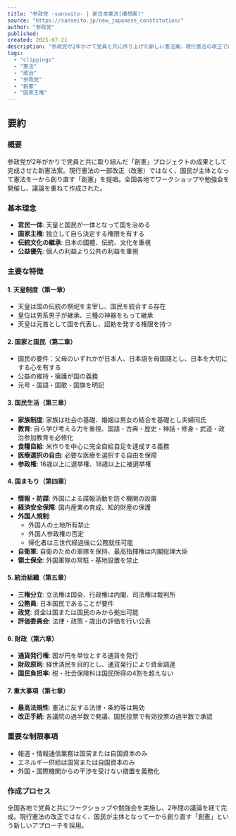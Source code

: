 ```yaml
---
title: "参政党 -sanseito- | 新日本憲法(構想案)"
source: "https://sanseito.jp/new_japanese_constitution/"
author: "参政党"
published: 
created: 2025-07-21
description: "参政党が2年かけて党員と共に作り上げた新しい憲法案。現行憲法の改正ではなく、国民主体で一から創り直す『創憲』を提唱。日本の国柄、伝統文化、自立を重視した包括的な憲法構想。"
tags:
  - "clippings"
  - "憲法"
  - "政治"
  - "参政党"
  - "創憲"
  - "国家主権"
---
```


## 要約

### 概要

参政党が2年がかりで党員と共に取り組んだ「創憲」プロジェクトの成果として完成させた新憲法案。現行憲法の一部改正（改憲）ではなく、国民が主体となって憲法を一から創り直す「創憲」を提唱。全国各地でワークショップや勉強会を開催し、議論を重ねて作成された。

### 基本理念

- **君民一体**: 天皇と国民が一体となって国を治める
- **国家主権**: 独立して自ら決定する権限を有する
- **伝統文化の継承**: 日本の國體、伝統、文化を重視
- **公益優先**: 個人の利益より公共の利益を重視

### 主要な特徴

#### 1. 天皇制度（第一章）

- 天皇は国の伝統の祭祀を主宰し、国民を統合する存在
- 皇位は男系男子が継承、三種の神器をもって継承
- 天皇は元首として国を代表し、詔勅を発する権限を持つ

#### 2. 国家と国民（第二章）

- 国民の要件：父母のいずれかが日本人、日本語を母国語とし、日本を大切にする心を有する
- 公益の維持・擁護が国の義務
- 元号・国語・国歌・国旗を明記

#### 3. 国民生活（第三章）

- **家族制度**: 家族は社会の基礎、婚姻は男女の結合を基礎とし夫婦同氏
- **教育**: 自ら学び考える力を重視、国語・古典・歴史・神話・修身・武道・政治参加教育を必修化
- **食糧自給**: 米作りを中心に完全自給自足を達成する義務
- **医療選択の自由**: 必要な医療を選択する自由を保障
- **参政権**: 16歳以上に選挙権、18歳以上に被選挙権

#### 4. 国まもり（第四章）

- **情報・防諜**: 外国による諜報活動を防ぐ機関の設置
- **経済安全保障**: 国内産業の育成、知的財産の保護
- **外国人規制**:
  - 外国人の土地所有禁止
  - 外国人参政権の否定
  - 帰化者は三世代経過後に公務就任可能
- **自衛軍**: 自衛のための軍隊を保持、最高指揮権は内閣総理大臣
- **領土保全**: 外国軍隊の常駐・基地設置を禁止

#### 5. 統治組織（第五章）

- **三権分立**: 立法権は国会、行政権は内閣、司法権は裁判所
- **公務員**: 日本国民であることが要件
- **政党**: 資金は国または国民のみから拠出可能
- **評価委員会**: 法律・政策・歳出の評価を行い公表

#### 6. 財政（第六章）

- **通貨発行権**: 国が円を単位とする通貨を発行
- **財政原則**: 経世済民を目的とし、通貨発行により資金調達
- **国民負担率**: 税・社会保険料は国民所得の4割を超えない

#### 7. 重大事項（第七章）

- **最高法規性**: 憲法に反する法律・条約等は無効
- **改正手続**: 各議院の過半数で発議、国民投票で有効投票の過半数で承認

### 重要な制限事項

- 報道・情報通信業務は国営または自国資本のみ
- エネルギー供給は国営または自国資本のみ
- 外国・国際機関からの干渉を受けない措置を義務化

### 作成プロセス

全国各地で党員と共にワークショップや勉強会を実施し、2年間の議論を経て完成。現行憲法の改正ではなく、国民が主体となって一から創り直す「創憲」という新しいアプローチを採用。
